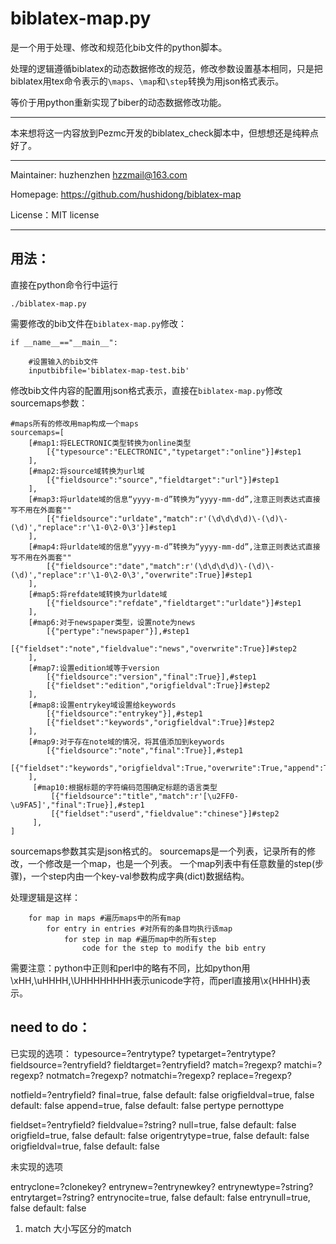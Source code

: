 # biblatex-map.py

是一个用于处理、修改和规范化bib文件的python脚本。

处理的逻辑遵循biblatex的动态数据修改的规范，修改参数设置基本相同，只是把biblatex用tex命令表示的`\maps`、`\map`和`\step`转换为用json格式表示。

等价于用python重新实现了biber的动态数据修改功能。

-------------------------------

本来想将这一内容放到Pezmc开发的biblatex_check脚本中，但想想还是纯粹点好了。

-------------------------------

Maintainer: huzhenzhen <hzzmail@163.com>

Homepage: <https://github.com/hushidong/biblatex-map>

License：MIT license


--------------------------------------

## 用法：

直接在python命令行中运行

`./biblatex-map.py`

需要修改的bib文件在`biblatex-map.py`修改：

```
if __name__=="__main__":
    
    #设置输入的bib文件
	inputbibfile='biblatex-map-test.bib'
```

修改bib文件内容的配置用json格式表示，直接在`biblatex-map.py`修改sourcemaps参数：

```
#maps所有的修改用map构成一个maps
sourcemaps=[
	[#map1:将ELECTRONIC类型转换为online类型
		[{"typesource":"ELECTRONIC","typetarget":"online"}]#step1
	],
	[#map2:将source域转换为url域
		[{"fieldsource":"source","fieldtarget":"url"}]#step1
	],
	[#map3:将urldate域的信息“yyyy-m-d”转换为“yyyy-mm-dd”,注意正则表达式直接写不用在外面套""
		[{"fieldsource":"urldate","match":r'(\d\d\d\d)\-(\d)\-(\d)',"replace":r'\1-0\2-0\3'}]#step1
	],
	[#map4:将urldate域的信息“yyyy-m-d”转换为“yyyy-mm-dd”,注意正则表达式直接写不用在外面套""
		[{"fieldsource":"date","match":r'(\d\d\d\d)\-(\d)\-(\d)',"replace":r'\1-0\2-0\3',"overwrite":True}]#step1
	],
	[#map5:将refdate域转换为urldate域
		[{"fieldsource":"refdate","fieldtarget":"urldate"}]#step1
	],
	[#map6:对于newspaper类型，设置note为news
		[{"pertype":"newspaper"}],#step1
		[{"fieldset":"note","fieldvalue":"news","overwrite":True}]#step2
	],
	[#map7:设置edition域等于version
		[{"fieldsource":"version","final":True}],#step1
		[{"fieldset":"edition","origfieldval":True}]#step2
	],
	[#map8:设置entrykey域设置给keywords
		[{"fieldsource":"entrykey"}],#step1
		[{"fieldset":"keywords","origfieldval":True}]#step2
	],
	[#map9:对于存在note域的情况，将其值添加到keywords
		[{"fieldsource":"note","final":True}],#step1
		[{"fieldset":"keywords","origfieldval":True,"overwrite":True,"append":True}]#step2
	],
	 [#map10:根据标题的字符编码范围确定标题的语言类型
		 [{"fieldsource":"title","match":r'[\u2FF0-\u9FA5]',"final":True}],#step1
		 [{"fieldset":"userd","fieldvalue":"chinese"}]#step2
	 ],
]
```

sourcemaps参数其实是json格式的。
sourcemaps是一个列表，记录所有的修改，一个修改是一个map，也是一个列表。
一个map列表中有任意数量的step(步骤)，一个step内由一个key-val参数构成字典(dict)数据结构。

处理逻辑是这样：
```
	for map in maps #遍历maps中的所有map
		for entry in entries #对所有的条目均执行该map
			for step in map #遍历map中的所有step
				code for the step to modify the bib entry				 
```

需要注意：python中正则和perl中的略有不同，比如python用\xHH,\uHHHH,\UHHHHHHHH表示unicode字符，而perl直接用\x{HHHH}表示。

## need to do：

已实现的选项：
typesource=?entrytype?
typetarget=?entrytype?
fieldsource=?entryfield?
fieldtarget=?entryfield?
match=?regexp?
matchi=?regexp?
notmatch=?regexp?
notmatchi=?regexp?
replace=?regexp?

notfield=?entryfield?
final=true, false default: false
origfieldval=true, false default: false
append=true, false default: false
pertype
pernottype

fieldset=?entryfield?
fieldvalue=?string?
null=true, false default: false
origfield=true, false default: false
origentrytype=true, false default: false
origfieldval=true, false default: false



未实现的选项

entryclone=?clonekey?
entrynew=?entrynewkey?
entrynewtype=?string?
entrytarget=?string?
entrynocite=true, false default: false
entrynull=true, false default: false

1. match 大小写区分的match






